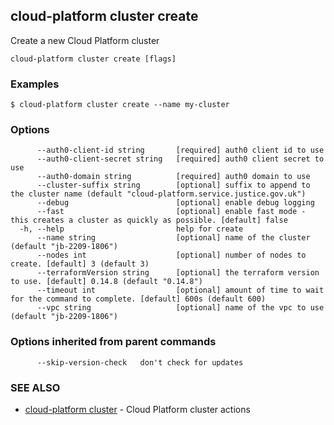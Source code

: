 ## cloud-platform cluster create

Create a new Cloud Platform cluster

```
cloud-platform cluster create [flags]
```

### Examples

```
$ cloud-platform cluster create --name my-cluster

```

### Options

```
      --auth0-client-id string       [required] auth0 client id to use
      --auth0-client-secret string   [required] auth0 client secret to use
      --auth0-domain string          [required] auth0 domain to use
      --cluster-suffix string        [optional] suffix to append to the cluster name (default "cloud-platform.service.justice.gov.uk")
      --debug                        [optional] enable debug logging
      --fast                         [optional] enable fast mode - this creates a cluster as quickly as possible. [default] false
  -h, --help                         help for create
      --name string                  [optional] name of the cluster (default "jb-2209-1806")
      --nodes int                    [optional] number of nodes to create. [default] 3 (default 3)
      --terraformVersion string      [optional] the terraform version to use. [default] 0.14.8 (default "0.14.8")
      --timeout int                  [optional] amount of time to wait for the command to complete. [default] 600s (default 600)
      --vpc string                   [optional] name of the vpc to use (default "jb-2209-1806")
```

### Options inherited from parent commands

```
      --skip-version-check   don't check for updates
```

### SEE ALSO

* [cloud-platform cluster](cloud-platform_cluster.md)	 - Cloud Platform cluster actions

